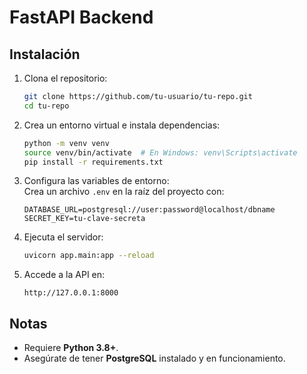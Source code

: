 
# FastAPI Backend  

## Instalación  

1. Clona el repositorio:  
   ```bash
   git clone https://github.com/tu-usuario/tu-repo.git
   cd tu-repo
   ```

2. Crea un entorno virtual e instala dependencias:  
   ```bash
   python -m venv venv
   source venv/bin/activate  # En Windows: venv\Scripts\activate
   pip install -r requirements.txt
   ```

3. Configura las variables de entorno:  
   Crea un archivo `.env` en la raíz del proyecto con:  
   ```env
   DATABASE_URL=postgresql://user:password@localhost/dbname
   SECRET_KEY=tu-clave-secreta
   ```

4. Ejecuta el servidor:  
   ```bash
   uvicorn app.main:app --reload
   ```

5. Accede a la API en:  
   ```
   http://127.0.0.1:8000
   ```

## Notas  
- Requiere **Python 3.8+**.  
- Asegúrate de tener **PostgreSQL** instalado y en funcionamiento.  
